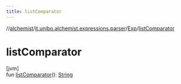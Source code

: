 ```yaml
---
title: listComparator
---
```

//[alchemist](../../../index.html)/[it.unibo.alchemist.expressions.parser](../index.html)/[Exp](index.html)/[listComparator](list-comparator.html)



# listComparator



[jvm]\
fun [listComparator](list-comparator.html)(): [String](https://docs.oracle.com/javase/8/docs/api/java/lang/String.html)




